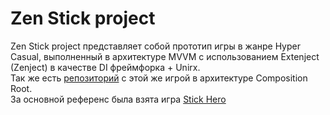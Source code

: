 # Zen Stick project
Zen Stick project представляет собой прототип игры в жанре Hyper Casual, выполненный в архитектуре MVVM c использованием Extenject (Zenject) в качестве DI фреймфорка + Unirx.\
Так же есть [репозиторий](https://github.com/laststare/StickProject) с этой же игрой в архитектуре Composition Root.\
За основной референс была взята игра  [Stick Hero](https://apps.apple.com/ru/app/stick-hero/id918338898) 
